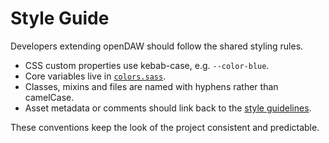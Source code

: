 # Style Guide

Developers extending openDAW should follow the shared styling rules.

- CSS custom properties use kebab-case, e.g. `--color-blue`.
- Core variables live in [`colors.sass`](../../../packages/app/studio/src/colors.sass).
- Classes, mixins and files are named with hyphens rather than camelCase.
- Asset metadata or comments should link back to the [style guidelines](../../../styles/OpenDAW/style-guidelines.md).

These conventions keep the look of the project consistent and predictable.

